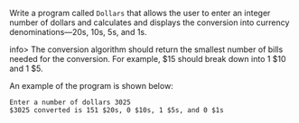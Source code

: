 Write a program called `Dollars` that allows the user to enter an integer number of dollars and calculates and displays the conversion into currency denominations—20s, 10s, 5s, and 1s.

info> The conversion algorithm should return the smallest number of bills needed for the conversion. For example, $15 should break down into 1 $10 and 1 $5. 

An example of the program is shown below: 
```
Enter a number of dollars 3025
$3025 converted is 151 $20s, 0 $10s, 1 $5s, and 0 $1s
```

